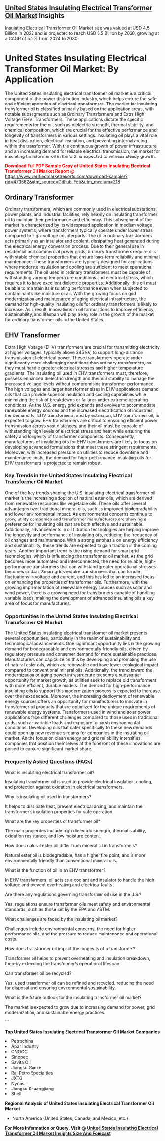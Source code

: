 <h2><a href="https://www.verifiedmarketreports.com/download-sample/?rid=473562&amp;utm_source=Github-Feb&amp;utm_medium=218" target="_blank">United States Insulating Electrical Transformer Oil Market</a> Insights</h2><p>Insulating Electrical Transformer Oil Market size was valued at USD 4.5 Billion in 2022 and is projected to reach USD 6.5 Billion by 2030, growing at a CAGR of 5.2% from 2024 to 2030.</p><p> <h1>United States Insulating Electrical Transformer Oil Market: By Application</h1> <p>The United States insulating electrical transformer oil market is a critical component of the power distribution industry, which helps ensure the safe and efficient operation of electrical transformers. The market for insulating transformer oil is classified primarily based on the application areas, with notable subsegments such as Ordinary Transformers and Extra High Voltage (EHV) Transformers. These applications dictate the specific requirements for the oil, such as dielectric strength, thermal stability, and chemical composition, which are crucial for the effective performance and longevity of transformers in various settings. Insulating oil plays a vital role in heat dissipation, electrical insulation, and preventing internal arcing within the transformer. With the continuous growth of power infrastructure and an increasing demand for reliable electrical transmission, the market for insulating transformer oil in the U.S. is expected to witness steady growth. <p><span class=""><span style="color: #ff0000;"><strong>Download Full PDF Sample Copy of United States Insulating Electrical Transformer Oil Market Report</strong> @ </span><a href="https://www.verifiedmarketreports.com/download-sample/?rid=473562&amp;utm_source=Github-Feb&amp;utm_medium=218" target="_blank">https://www.verifiedmarketreports.com/download-sample/?rid=473562&amp;utm_source=Github-Feb&amp;utm_medium=218</a></span></p></p> <h2>Ordinary Transformer</h2> <p>Ordinary transformers, which are commonly used in electrical substations, power plants, and industrial facilities, rely heavily on insulating transformer oil to maintain their performance and efficiency. This subsegment of the market is characterized by its widespread application in medium voltage power systems, where transformers typically operate under lower stress compared to high-voltage counterparts. The oil in ordinary transformers acts primarily as an insulator and coolant, dissipating heat generated during the electrical energy conversion process. Due to their general use in residential and commercial power grids, ordinary transformers require oils with stable chemical properties that ensure long-term reliability and minimal maintenance. These transformers are typically designed for applications where moderate insulation and cooling are sufficient to meet operational requirements. The oil used in ordinary transformers must be capable of withstanding varying temperature conditions and electrical stress, which requires it to have excellent dielectric properties. Additionally, this oil must be able to maintain its insulating performance even when subjected to contaminants like moisture or air. With the growing focus on grid modernization and maintenance of aging electrical infrastructure, the demand for high-quality insulating oils for ordinary transformers is likely to increase. As a result, innovations in oil formulations to improve efficiency, sustainability, and lifespan will play a key role in the growth of the market for ordinary transformer oils in the United States. <h2>EHV Transformer</h2> <p>Extra High Voltage (EHV) transformers are crucial for transmitting electricity at higher voltages, typically above 345 kV, to support long-distance transmission of electrical power. These transformers operate under significantly more challenging conditions than ordinary transformers, as they must handle greater electrical stresses and higher temperature gradients. The insulating oil used in EHV transformers must, therefore, possess enhanced dielectric strength and thermal stability to manage the increased voltage levels without compromising transformer performance. The high voltages and larger transformer sizes in EHV applications demand oils that can provide superior insulation and cooling capabilities while minimizing the risk of breakdowns or failures under extreme operating conditions. As the U.S. energy grid expands and evolves to accommodate renewable energy sources and the increased electrification of industries, the demand for EHV transformers, and by extension, EHV transformer oil, is expected to grow. EHV transformers are critical to ensuring efficient power transmission across vast distances, and their oil must be capable of withstanding high levels of electrical stress and heat while ensuring the safety and longevity of transformer components. Consequently, manufacturers of insulating oils for EHV transformers are likely to focus on developing advanced formulations that meet these stringent requirements. Moreover, with increased pressure on utilities to reduce downtime and maintenance costs, the demand for high-performance insulating oils for EHV transformers is projected to remain robust. <h3>Key Trends in the United States Insulating Electrical Transformer Oil Market</h3> <p>One of the key trends shaping the U.S. insulating electrical transformer oil market is the increasing adoption of natural ester oils, which are derived from renewable resources like vegetable oils. These oils offer several advantages over traditional mineral oils, such as improved biodegradability and lower environmental impact. As environmental concerns continue to grow, utility companies and transformer manufacturers are showing a preference for insulating oils that are both effective and sustainable. Additionally, advancements in oil filtration technologies are helping improve the longevity and performance of insulating oils, reducing the frequency of oil changes and maintenance. With a strong emphasis on energy efficiency and sustainability, these trends are expected to gain traction in the coming years. Another important trend is the rising demand for smart grid technologies, which is influencing the transformer oil market. As the grid becomes more automated and interconnected, the need for reliable, high-performance transformers that can withstand greater operational stresses becomes critical. Smart grids require transformers that can handle fluctuations in voltage and current, and this has led to an increased focus on enhancing the properties of transformer oils. Furthermore, with the growing implementation of renewable energy sources such as solar and wind power, there is a growing need for transformers capable of handling variable loads, making the development of advanced insulating oils a key area of focus for manufacturers. <h3>Opportunities in the United States Insulating Electrical Transformer Oil Market</h3> <p>The United States insulating electrical transformer oil market presents several opportunities, particularly in the realm of sustainability and technological advancements. One significant opportunity lies in the growing demand for biodegradable and environmentally friendly oils, driven by regulatory pressure and consumer demand for more sustainable practices. Manufacturers can capitalize on this by developing and promoting the use of natural ester oils, which are renewable and have lower ecological impact compared to conventional mineral oils. Additionally, the trend toward the modernization of aging power infrastructure presents a substantial opportunity for market growth, as utilities seek to replace old transformers with more efficient, durable models. The demand for high-performance insulating oils to support this modernization process is expected to increase over the next decade. Moreover, the increasing deployment of renewable energy sources offers an opportunity for manufacturers to innovate in transformer oil products that are optimized for the unique requirements of renewable energy systems. Transformers used in wind and solar power applications face different challenges compared to those used in traditional grids, such as variable loads and exposure to harsh environmental conditions. Developing oils that cater specifically to these new demands could open up new revenue streams for companies in the insulating oil market. As the focus on clean energy and grid reliability intensifies, companies that position themselves at the forefront of these innovations are poised to capture significant market share. <h3>Frequently Asked Questions (FAQs)</h3> <p>What is insulating electrical transformer oil?</p> <p>Insulating transformer oil is used to provide electrical insulation, cooling, and protection against oxidation in electrical transformers.</p> <p>Why is insulating oil used in transformers?</p> <p>It helps to dissipate heat, prevent electrical arcing, and maintain the transformer’s insulation properties for safe operation.</p> <p>What are the key properties of transformer oil?</p> <p>The main properties include high dielectric strength, thermal stability, oxidation resistance, and low moisture content.</p> <p>How does natural ester oil differ from mineral oil in transformers?</p> <p>Natural ester oil is biodegradable, has a higher fire point, and is more environmentally friendly than conventional mineral oils.</p> <p>What is the function of oil in an EHV transformer?</p> <p>In EHV transformers, oil acts as a coolant and insulator to handle the high voltage and prevent overheating and electrical faults.</p> <p>Are there any regulations governing transformer oil use in the U.S.?</p> <p>Yes, regulations ensure transformer oils meet safety and environmental standards, such as those set by the EPA and ASTM.</p> <p>What challenges are faced by the insulating oil market?</p> <p>Challenges include environmental concerns, the need for higher performance oils, and the pressure to reduce maintenance and operational costs.</p> <p>How does transformer oil impact the longevity of a transformer?</p> <p>Transformer oil helps to prevent overheating and insulation breakdown, thereby extending the transformer’s operational lifespan.</p> <p>Can transformer oil be recycled?</p> <p>Yes, used transformer oil can be refined and recycled, reducing the need for disposal and ensuring environmental sustainability.</p> <p>What is the future outlook for the insulating transformer oil market?</p> <p>The market is expected to grow due to increasing demand for power, grid modernization, and sustainable energy practices.</p> ```</p><p><strong>Top United States Insulating Electrical Transformer Oil Market Companies</strong></p><div data-test-id=""><p><li>Petrochina</li><li> Apar Industry</li><li> CNOOC</li><li> Sinopec</li><li> Savita Oil</li><li> Jiangsu Gaoke</li><li> Raj Petro Specialties</li><li> JXTG</li><li> Nynas</li><li> Jiangsu Shuangjiang</li><li> Shell</li></p><div><strong>Regional Analysis of&nbsp;United States Insulating Electrical Transformer Oil Market</strong></div><ul><li dir="ltr"><p dir="ltr">North America&nbsp;(United States, Canada, and Mexico, etc.)</p></li></ul><p><strong>For More Information or Query, Visit @&nbsp;</strong><strong><a href="https://www.verifiedmarketreports.com/product/insulating-electrical-transformer-oil-market/?utm_source=Github-Feb&amp;utm_medium=218" target="_blank">United States Insulating Electrical Transformer Oil Market Insights Size And Forecast</a></strong></p></div>
